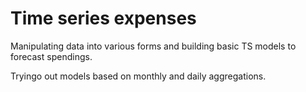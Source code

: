 # Time series expenses
Manipulating data into various forms and building basic TS models to forecast spendings.

Tryingo out models based on monthly and daily aggregations.